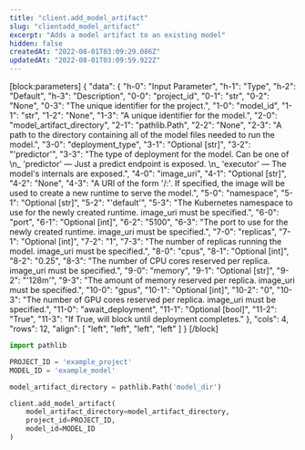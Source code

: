 ```yaml
---
title: "client.add_model_artifact"
slug: "clientadd_model_artifact"
excerpt: "Adds a model artifact to an existing model"
hidden: false
createdAt: "2022-08-01T03:09:29.086Z"
updatedAt: "2022-08-01T03:09:59.922Z"
---
```

[block:parameters]
{
  "data": {
    "h-0": "Input Parameter",
    "h-1": "Type",
    "h-2": "Default",
    "h-3": "Description",
    "0-0": "project_id",
    "0-1": "str",
    "0-2": "None",
    "0-3": "The unique identifier for the project.",
    "1-0": "model_id",
    "1-1": "str",
    "1-2": "None",
    "1-3": "A unique identifier for the model.",
    "2-0": "model_artifact_directory",
    "2-1": "pathlib.Path",
    "2-2": "None",
    "2-3": "A path to the directory containing all of the model files needed to run the model.",
    "3-0": "deployment_type",
    "3-1": "Optional [str]",
    "3-2": "'predictor'",
    "3-3": "The type of deployment for the model. Can be one of  \n_ 'predictor' — Just a predict endpoint is exposed.  \n_ 'executor' — The model's internals are exposed.",
    "4-0": "image_uri",
    "4-1": "Optional [str]",
    "4-2": "None",
    "4-3": "A URI of the form '/:'. If specified, the image will be used to create a new runtime to serve the model.",
    "5-0": "namespace",
    "5-1": "Optional [str]",
    "5-2": "'default'",
    "5-3": "The Kubernetes namespace to use for the newly created runtime. image_uri must be specified.",
    "6-0": "port",
    "6-1": "Optional [int]",
    "6-2": "5100",
    "6-3": "The port to use for the newly created runtime. image_uri must be specified.",
    "7-0": "replicas",
    "7-1": "Optional [int]",
    "7-2": "1",
    "7-3": "The number of replicas running the model. image_uri must be specified.",
    "8-0": "cpus",
    "8-1": "Optional [int]",
    "8-2": "0.25",
    "8-3": "The number of CPU cores reserved per replica. image_uri must be specified.",
    "9-0": "memory",
    "9-1": "Optional [str]",
    "9-2": "'128m'",
    "9-3": "The amount of memory reserved per replica. image_uri must be specified.",
    "10-0": "gpus",
    "10-1": "Optional [int]",
    "10-2": "0",
    "10-3": "The number of GPU cores reserved per replica. image_uri must be specified.",
    "11-0": "await_deployment",
    "11-1": "Optional [bool]",
    "11-2": "True",
    "11-3": "If True, will block until deployment completes."
  },
  "cols": 4,
  "rows": 12,
  "align": [
    "left",
    "left",
    "left",
    "left"
  ]
}
[/block]

```python Usage
import pathlib

PROJECT_ID = 'example_project'
MODEL_ID = 'example_model'

model_artifact_directory = pathlib.Path('model_dir')

client.add_model_artifact(
    model_artifact_directory=model_artifact_directory,
    project_id=PROJECT_ID,
    model_id=MODEL_ID
)
```